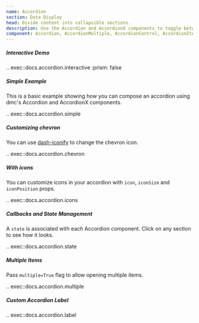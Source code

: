 ```yaml
---
name: Accordion
section: Data Display
head: Divide content into collapsible sections.
description: Use the Accordion and AccordionX components to toggle between hiding and showing large amount of content.
component: Accordion, AccordionMultiple, AccordionControl, AccordionItem, AccordionPanel
---
```


##### Interactive Demo

.. exec::docs.accordion.interactive
    :prism: false

##### Simple Example

This is a basic example showing how you can compose an accordion using dmc's Accordion and AccordionX components.  

.. exec::docs.accordion.simple

##### Customizing chevron

You can use [dash-iconify](/dash-iconify) to change the chevron icon.

.. exec::docs.accordion.chevron

##### With icons

You can customize icons in your accordion with `icon`, `iconSize` and `iconPosition` props.

.. exec::docs.accordion.icons

##### Callbacks and State Management

A `state` is associated with each Accordion component. Click on any section to see how it looks.

.. exec::docs.accordion.state

##### Multiple Items

Pass `multiple=True` flag to allow opening multiple items.

.. exec::docs.accordion.multiple

##### Custom Accordion Label

.. exec::docs.accordion.label
